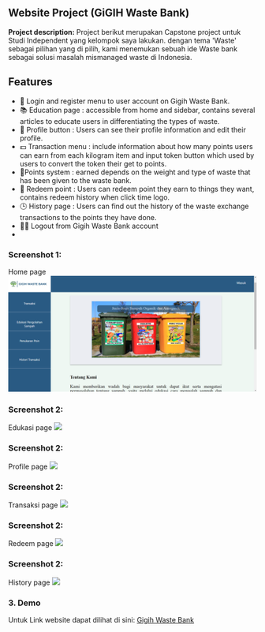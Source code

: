 ## Website Project (GiGIH Waste Bank)

**Project description:** Project berikut merupakan Capstone project untuk Studi Independent yang kelompok saya lakukan. dengan tema 'Waste' sebagai pilihan yang di pilih, kami menemukan sebuah ide Waste bank sebagai solusi masalah mismanaged waste di Indonesia. 

## Features

- 🚪 Login and register menu to user account on Gigih Waste Bank.
- 📚 Education page : accessible from home and sidebar, contains several articles to educate users in differentiating the types of waste.
- 👥 Profile button : Users can see their profile information and edit their profile.
- 💵 Transaction menu : include information about how many points users can earn from each kilogram item and input token button which used by users to convert the token their get to points.
- 💎Points system : earned depends on the weight and type of waste that has been given to the waste bank.
- 🔄 Redeem point : Users can redeem point they earn to things they want, contains redeem history when click time logo.
- 🕒 History page : Users can find out the history of the waste exchange transactions to the points they have done.
- 🏃‍♀‍ Logout from Gigih Waste Bank account
- 
### Screenshot 1:

Home page
<img src="images/gwbHome.PNG?raw=true"/>

### Screenshot 2:
Edukasi page
<img src="gwbEdukasi.PNG?raw=true"/>

### Screenshot 2:
Profile page
<img src="gwbProfile.PNG?raw=true"/>

### Screenshot 2:
Transaksi page
<img src="gwbTransaksi.PNG?raw=true"/>

### Screenshot 2:
Redeem page
<img src="gwbRedeem.PNG?raw=true"/>

### Screenshot 2:
History page
<img src="gwbHistory.PNG?raw=true"/>


### 3. Demo

Untuk Link website dapat dilihat di sini: [Gigih Waste Bank](https://gigih-waste-bank.vercel.app/)
